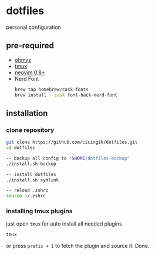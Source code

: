 # dotfiles
personal configuration

## pre-required
- [ohmyz](https://ohmyz.sh)
- [tmux](https://github.com/tmux/tmux/wiki/Installing)
- [neovim 0.8+](https://neovim.io) 
- Nerd Font
  ```bash
  brew tap homebrew/cask-fonts
  brew install --cask font-hack-nerd-font
  ```

## installation

### clone repository
```bash
git clone https://github.com/cicingik/dotfiles.git
cd dotfiles

-- backup all config to "$HOME/dotfiles-backup"
./install.sh backup

-- install dotfiles
./install.sh symlink

-- reload .zshrc 
source ~/.zshrc
```

### installing tmux plugins
just open `tmux` for auto install all needed plugins
```bash
tmux
```

or press `prefix + I` to fetch the plugin and source it. Done.
